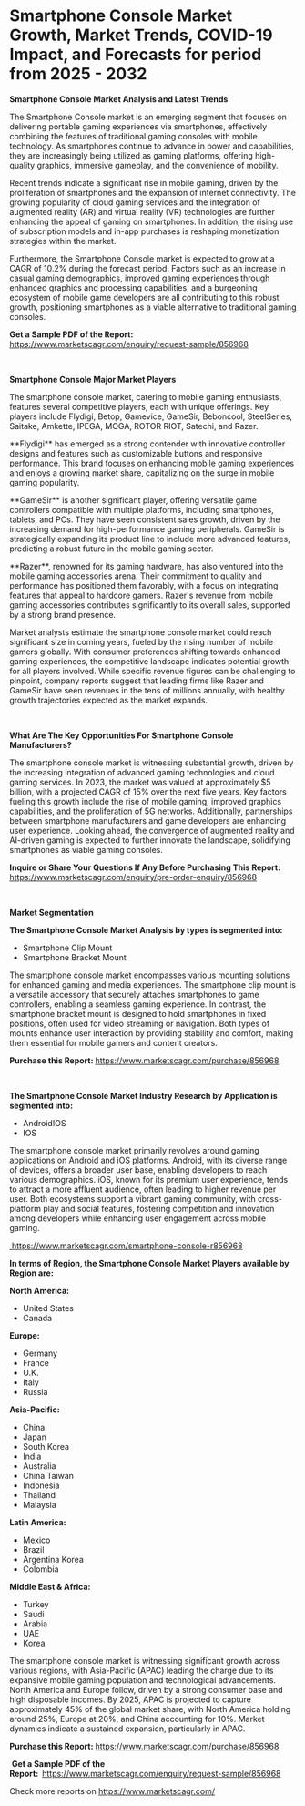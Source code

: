 <p><h1>Smartphone Console Market Growth, Market Trends, COVID-19 Impact, and Forecasts for period from 2025 - 2032</h1></p><p><strong>Smartphone Console Market Analysis and Latest Trends</strong></p>
<p><p>The Smartphone Console market is an emerging segment that focuses on delivering portable gaming experiences via smartphones, effectively combining the features of traditional gaming consoles with mobile technology. As smartphones continue to advance in power and capabilities, they are increasingly being utilized as gaming platforms, offering high-quality graphics, immersive gameplay, and the convenience of mobility. </p><p>Recent trends indicate a significant rise in mobile gaming, driven by the proliferation of smartphones and the expansion of internet connectivity. The growing popularity of cloud gaming services and the integration of augmented reality (AR) and virtual reality (VR) technologies are further enhancing the appeal of gaming on smartphones. In addition, the rising use of subscription models and in-app purchases is reshaping monetization strategies within the market.</p><p>Furthermore, the Smartphone Console market is expected to grow at a CAGR of 10.2% during the forecast period. Factors such as an increase in casual gaming demographics, improved gaming experiences through enhanced graphics and processing capabilities, and a burgeoning ecosystem of mobile game developers are all contributing to this robust growth, positioning smartphones as a viable alternative to traditional gaming consoles.</p></p>
<p><strong>Get a Sample PDF of the Report:&nbsp;</strong> <a href="https://www.marketscagr.com/enquiry/request-sample/856968?utm_campaign=2660&utm_medium=2&utm_source=Github&utm_content=ia&utm_term=04042025&utm_id=smartphone-console">https://www.marketscagr.com/enquiry/request-sample/856968</a></p>
<p>&nbsp;</p>
<p><strong>Smartphone Console Major Market Players</strong></p>
<p><p>The smartphone console market, catering to mobile gaming enthusiasts, features several competitive players, each with unique offerings. Key players include Flydigi, Betop, Gamevice, GameSir, Beboncool, SteelSeries, Saitake, Amkette, IPEGA, MOGA, ROTOR RIOT, Satechi, and Razer.</p><p>**Flydigi** has emerged as a strong contender with innovative controller designs and features such as customizable buttons and responsive performance. This brand focuses on enhancing mobile gaming experiences and enjoys a growing market share, capitalizing on the surge in mobile gaming popularity.</p><p>**GameSir** is another significant player, offering versatile game controllers compatible with multiple platforms, including smartphones, tablets, and PCs. They have seen consistent sales growth, driven by the increasing demand for high-performance gaming peripherals. GameSir is strategically expanding its product line to include more advanced features, predicting a robust future in the mobile gaming sector.</p><p>**Razer**, renowned for its gaming hardware, has also ventured into the mobile gaming accessories arena. Their commitment to quality and performance has positioned them favorably, with a focus on integrating features that appeal to hardcore gamers. Razer's revenue from mobile gaming accessories contributes significantly to its overall sales, supported by a strong brand presence.</p><p>Market analysts estimate the smartphone console market could reach significant size in coming years, fueled by the rising number of mobile gamers globally. With consumer preferences shifting towards enhanced gaming experiences, the competitive landscape indicates potential growth for all players involved. While specific revenue figures can be challenging to pinpoint, company reports suggest that leading firms like Razer and GameSir have seen revenues in the tens of millions annually, with healthy growth trajectories expected as the market expands.</p></p>
<p>&nbsp;</p>
<p><strong>What Are The Key Opportunities For Smartphone Console Manufacturers?</strong></p>
<p><p>The smartphone console market is witnessing substantial growth, driven by the increasing integration of advanced gaming technologies and cloud gaming services. In 2023, the market was valued at approximately $5 billion, with a projected CAGR of 15% over the next five years. Key factors fueling this growth include the rise of mobile gaming, improved graphics capabilities, and the proliferation of 5G networks. Additionally, partnerships between smartphone manufacturers and game developers are enhancing user experience. Looking ahead, the convergence of augmented reality and AI-driven gaming is expected to further innovate the landscape, solidifying smartphones as viable gaming consoles.</p></p>
<p><strong>Inquire or Share Your Questions If Any Before Purchasing This Report:</strong> <a href="https://www.marketscagr.com/enquiry/pre-order-enquiry/856968?utm_campaign=2660&utm_medium=2&utm_source=Github&utm_content=ia&utm_term=04042025&utm_id=smartphone-console">https://www.marketscagr.com/enquiry/pre-order-enquiry/856968</a></p>
<p>&nbsp;</p>
<p><strong>Market Segmentation</strong></p>
<p><strong>The Smartphone Console Market Analysis by types is segmented into:</strong></p>
<p><ul><li>Smartphone Clip Mount</li><li>Smartphone Bracket Mount</li></ul></p>
<p><p>The smartphone console market encompasses various mounting solutions for enhanced gaming and media experiences. The smartphone clip mount is a versatile accessory that securely attaches smartphones to game controllers, enabling a seamless gaming experience. In contrast, the smartphone bracket mount is designed to hold smartphones in fixed positions, often used for video streaming or navigation. Both types of mounts enhance user interaction by providing stability and comfort, making them essential for mobile gamers and content creators.</p></p>
<p><strong>Purchase this Report:&nbsp;</strong><a href="https://www.marketscagr.com/purchase/856968?utm_campaign=2660&utm_medium=2&utm_source=Github&utm_content=ia&utm_term=04042025&utm_id=smartphone-console">https://www.marketscagr.com/purchase/856968</a></p>
<p>&nbsp;</p>
<p><strong>The Smartphone Console Market Industry Research by Application is segmented into:</strong></p>
<p><ul><li>AndroidIOS</li><li>IOS</li></ul></p>
<p><p>The smartphone console market primarily revolves around gaming applications on Android and iOS platforms. Android, with its diverse range of devices, offers a broader user base, enabling developers to reach various demographics. iOS, known for its premium user experience, tends to attract a more affluent audience, often leading to higher revenue per user. Both ecosystems support a vibrant gaming community, with cross-platform play and social features, fostering competition and innovation among developers while enhancing user engagement across mobile gaming.</p></p>
<p><a href="https://www.marketscagr.com/smartphone-console-r856968?utm_campaign=2660&utm_medium=2&utm_source=Github&utm_content=ia&utm_term=04042025&utm_id=smartphone-console">&nbsp;https://www.marketscagr.com/smartphone-console-r856968</a></p>
<p><strong>In terms of Region, the Smartphone Console Market Players available by Region are:</strong></p>
<p>
    <p> <strong> North America: </strong>
        <ul>
            <li>United States</li>
            <li>Canada</li>
        </ul>
        </p> 
    <p> <strong> Europe: </strong>
        <ul>
            <li>Germany</li>
            <li>France</li>
            <li>U.K.</li>
            <li>Italy</li>
            <li>Russia</li>
        </ul>
        </p> 
    <p> <strong> Asia-Pacific: </strong>
        <ul>
            <li>China</li>
            <li>Japan</li>
            <li>South Korea</li>
            <li>India</li>
            <li>Australia</li>
            <li>China Taiwan</li>
            <li>Indonesia</li>
            <li>Thailand</li>
            <li>Malaysia</li>
        </ul>
        </p> 
    <p> <strong> Latin America: </strong>
        <ul>
            <li>Mexico</li>
            <li>Brazil</li>
            <li>Argentina Korea</li>
            <li>Colombia</li>
        </ul>
        </p> 
    <p> <strong> Middle East & Africa: </strong>
        <ul>
            <li>Turkey</li>
            <li>Saudi</li>
            <li>Arabia</li>
            <li>UAE</li>
            <li>Korea</li>
        </ul>
    </p>
    </p>
<p><p>The smartphone console market is witnessing significant growth across various regions, with Asia-Pacific (APAC) leading the charge due to its expansive mobile gaming population and technological advancements. North America and Europe follow, driven by a strong consumer base and high disposable incomes. By 2025, APAC is projected to capture approximately 45% of the global market share, with North America holding around 25%, Europe at 20%, and China accounting for 10%. Market dynamics indicate a sustained expansion, particularly in APAC.</p></p>
<p><strong>Purchase this Report: </strong><a href="https://www.marketscagr.com/purchase/856968?utm_campaign=2660&utm_medium=2&utm_source=Github&utm_content=ia&utm_term=04042025&utm_id=smartphone-console">https://www.marketscagr.com/purchase/856968</a></p>
<p>&nbsp;<strong>Get a Sample PDF of the Report:&nbsp;&nbsp;</strong><a href="https://www.marketscagr.com/enquiry/request-sample/856968?utm_campaign=2660&utm_medium=2&utm_source=Github&utm_content=ia&utm_term=04042025&utm_id=smartphone-console">https://www.marketscagr.com/enquiry/request-sample/856968</a></p>
<p><strong></strong></p>
<p>Check more reports on <a href="https://www.marketscagr.com/?utm_campaign=2660&utm_medium=2&utm_source=Github&utm_content=ia&utm_term=04042025&utm_id=smartphone-console">https://www.marketscagr.com/</a></p>